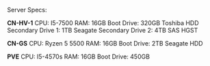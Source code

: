Server Specs:

**CN-HV-1**
CPU: I5-7500
RAM: 16GB
Boot Drive: 320GB Toshiba HDD
Secondary Drive 1: 1TB Seagate
Secondary Drive 2: 4TB SAS HGST

**CN-GS**
CPU: Ryzen 5 5500
RAM: 16GB
Boot Drive: 2TB Seagate HDD

**PVE**
CPU: I5-4570s
RAM: 16GB
Boot Drive: 450GB

